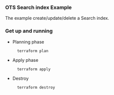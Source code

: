 ### OTS Search index Example

The example create/update/delete a Search index.

### Get up and running

* Planning phase

		terraform plan

* Apply phase

		terraform apply

* Destroy 

		terraform destroy
